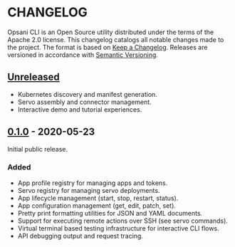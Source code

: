 # CHANGELOG

Opsani CLI is an Open Source utility distributed under the terms of the Apache 2.0
license. This changelog catalogs all notable changes made to the project. The format
is based on [Keep a Changelog](https://keepachangelog.com/en/1.0.0/). Releases are 
versioned in accordance with [Semantic Versioning](https://semver.org/spec/v2.0.0.html).

## [Unreleased]

- Kubernetes discovery and manifest generation.
- Servo assembly and connector management.
- Interactive demo and tutorial experiences.

## [0.1.0] - 2020-05-23

Initial public release.

### Added
- App profile registry for managing apps and tokens.
- Servo registry for managing servo deployments.
- App lifecycle management (start, stop, restart, status).
- App configuration management (get, edit, patch, set).
- Pretty print formatting utilities for JSON and YAML documents.
- Support for executing remote actions over SSH (see servo commands).
- Virtual terminal based testing infrastructure for interactive CLI flows.
- API debugging output and request tracing.

[Unreleased]: https://github.com/opsani/cli/compare/v0.1.0...HEAD
[0.1.0]: https://github.com/opsani/cli/releases/tag/v0.1.0
